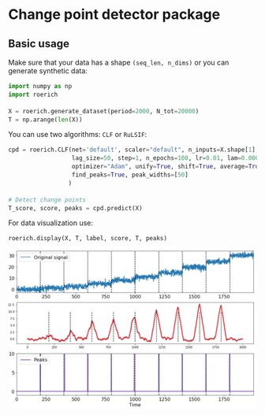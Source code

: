 # Change point detector package

## Basic usage 

Make sure that your data has a shape `(seq_len, n_dims)` or you can generate synthetic data:
```python
import numpy as np
import roerich
 
X = roerich.generate_dataset(period=2000, N_tot=20000)
T = np.arange(len(X))
```

You can use two algorithms: `CLF` or `RuLSIF`: 

```python
cpd = roerich.CLF(net='default', scaler="default", n_inputs=X.shape[1], metric="KL_sym", periods=1, window_size=10, 
                  lag_size=50, step=1, n_epochs=100, lr=0.01, lam=0.0001,
                  optimizer="Adam", unify=True, shift=True, average=True, avg_window=50, 
                  find_peaks=True, peak_widths=[50]
                 )

# Detect change points
T_score, score, peaks = cpd.predict(X)
```

For data visualization use: 
```python
roerich.display(X, T, label, score, T, peaks)
```
![](images/demo.png)